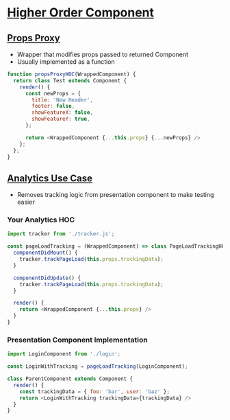 # [Higher Order Component](https://medium.com/@franleplant/react-higher-order-components-in-depth-cf9032ee6c3e)

## [Props Proxy](https://github.com/vasanthk/react-bits/blob/master/ux-variations/04.HOC-props-proxy.md)

* Wrapper that modifies props passed to returned Component
* Usually implemented as a function

```javascript
function propsProxyHOC(WrappedComponent) {
  return class Test extends Component {
    render() {
      const newProps = {
        title: 'New Header',
        footer: false,
        showFeatureX: false,
        showFeatureY: true,
      };

      return <WrappedComponent {...this.props} {...newProps} />
    };
  };
}
```

## [Analytics Use Case](https://github.com/vasanthk/react-bits/blob/master/patterns/34.share-tracking-logic.md)

* Removes tracking logic from presentation component to make testing easier

### Your Analytics HOC

```javascript
import tracker from './tracker.js';

const pageLoadTracking = (WrappedComponent) => class PageLoadTrackingHOC extends Component {
  componentDidMount() {
    tracker.trackPageLoad(this.props.trackingData);
  }

  componentDidUpdate() {
    tracker.trackPageLoad(this.props.trackingData);
  }

  render() {
    return <WrappedComponent {...this.props} />
  }
}
```

### Presentation Component Implementation

```javascript
import LoginComponent from './login';

const LoginWithTracking = pageLoadTracking(LoginComponent);

class ParentComponent extends Component {
  render() {
    const trackingData = { foo: 'bar', user: 'baz' };
    return <LoginWithTracking trackingData={trackingData} />
  }
}
```
